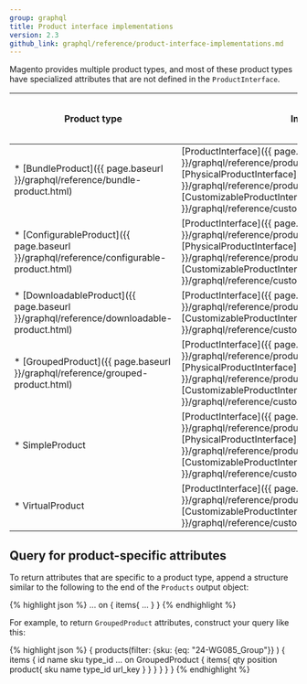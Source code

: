 ```yaml
---
group: graphql
title: Product interface implementations
version: 2.3
github_link: graphql/reference/product-interface-implementations.md
---
```


Magento provides multiple product types, and most of these product types have specialized attributes that are not defined in the `ProductInterface`.

Product type | Implements | Has product-specific attributes?
--- | --- | ---
* [BundleProduct]({{ page.baseurl }}/graphql/reference/bundle-product.html) | [ProductInterface]({{ page.baseurl }}/graphql/reference/products.html#ProductInterface), [PhysicalProductInterface]({{ page.baseurl }}/graphql/reference/products.html#PhysicalProductInterface), [CustomizableProductInterface]({{ page.baseurl }}/graphql/reference/customizable-option-interface.html) | Yes
* [ConfigurableProduct]({{ page.baseurl }}/graphql/reference/configurable-product.html) | [ProductInterface]({{ page.baseurl }}/graphql/reference/products.html#ProductInterface), [PhysicalProductInterface]({{ page.baseurl }}/graphql/reference/products.html#PhysicalProductInterface), [CustomizableProductInterface]({{ page.baseurl }}/graphql/reference/customizable-option-interface.html) | Yes
* [DownloadableProduct]({{ page.baseurl }}/graphql/reference/downloadable-product.html) | [ProductInterface]({{ page.baseurl }}/graphql/reference/products.html#ProductInterface),  [CustomizableProductInterface]({{ page.baseurl }}/graphql/reference/customizable-option-interface.html)  | Yes
* [GroupedProduct]({{ page.baseurl }}/graphql/reference/grouped-product.html) | [ProductInterface]({{ page.baseurl }}/graphql/reference/products.html#ProductInterface), [PhysicalProductInterface]({{ page.baseurl }}/graphql/reference/products.html#PhysicalProductInterface), [CustomizableProductInterface]({{ page.baseurl }}/graphql/reference/customizable-option-interface.html) | Yes
* SimpleProduct | [ProductInterface]({{ page.baseurl }}/graphql/reference/products.html#ProductInterface), [PhysicalProductInterface]({{ page.baseurl }}/graphql/reference/products.html#PhysicalProductInterface), [CustomizableProductInterface]({{ page.baseurl }}/graphql/reference/customizable-option-interface.html)  | No
* VirtualProduct | [ProductInterface]({{ page.baseurl }}/graphql/reference/products.html#ProductInterface),  [CustomizableProductInterface]({{ page.baseurl }}/graphql/reference/customizable-option-interface.html)  | No

## Query for product-specific attributes

To return attributes that are specific to a product type, append a structure similar to the following to the end of the `Products` output object:

{% highlight json %}
... on <ProductType> {
  items{
    <ProductType-attribute1>
    <ProductType-attribute2>
    ...
    }
  }
  {% endhighlight %}

For example, to return `GroupedProduct` attributes, construct your query like this:

{% highlight json %}
{
  products(filter:
    {sku: {eq: "24-WG085_Group"}}
  	)
  	{
    items {
      id
      name
      sku
      type_id
      ... on GroupedProduct {
        items{
          qty
          position
          product{
            sku
            name
            type_id
            url_key
          }
        }
      }
    }
  }
}
{% endhighlight %}
